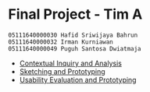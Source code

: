# Final Project - Tim A

```
05111640000030 Hafid Sriwijaya Bahrun
05111640000032 Irman Kurniawan
05111640000049 Puguh Santosa Dwiatmaja
```

 - [Contextual Inquiry and Analysis](Contextual-inquiry-and-analysis.md)
 - [Sketching and Prototyping](Sketching-and-prototyping.md)
 - [Usability Evaluation and Prototyping](Usability-evaluation-and-prototyping.md)
